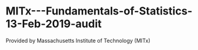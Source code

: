 # MITx---Fundamentals-of-Statistics-13-Feb-2019-audit
Provided by Massachusetts Institute of Technology (MITx)
